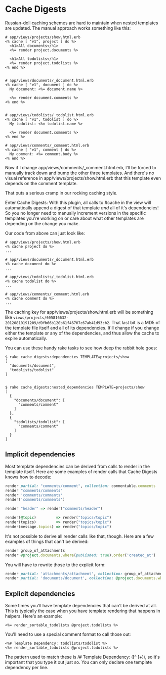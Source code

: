 Cache Digests
=============

Russian-doll caching schemes are hard to maintain when nested templates are updated. The manual approach works something like this:

```HTML+ERB
# app/views/projects/show.html.erb
<% cache [ "v1", project ] do %>
  <h1>All documents</h1>
  <%= render project.documents %>

  <h1>All todolists</h1>
  <%= render project.todolists %>
<% end %>


# app/views/documents/_document.html.erb
<% cache [ "v1", document ] do %>
  My document: <%= document.name %>

  <%= render document.comments %>
<% end %>


# app/views/todolists/_todolist.html.erb
<% cache [ "v1", todolist ] do %>
  My todolist: <%= todolist.name %>

  <%= render document.comments %>
<% end %>

# app/views/comments/_comment.html.erb
<% cache [ "v1", comment ] do %>
  My comment: <%= comment.body %>
<% end %>
```

Now if I change app/views/comments/_comment.html.erb, I'll be forced to manually track down and bump the other three templates. And there's no visual reference in app/views/projects/show.html.erb that this template even depends on the comment template.

That puts a serious cramp in our rocking caching style.

Enter Cache Digests: With this plugin, all calls to #cache in the view will automatically append a digest of that template _and_ all of it's dependencies! So you no longer need to manually increment versions in the specific templates you're working on or care about what other templates are depending on the change you make.

Our code from above can just look like:

```HTML+ERB
# app/views/projects/show.html.erb
<% cache project do %>
...

# app/views/documents/_document.html.erb
<% cache document do %>
...

# app/views/todolists/_todolist.html.erb
<% cache todolist do %>
...

# app/views/comments/_comment.html.erb
<% cache comment do %>
...
```

The caching key for app/views/projects/show.html.erb will be something like `views/projects/605816632-20120810191209/d9fb66b120b61f46707c67ab41d93cb2`. That last bit is a MD5 of the template file itself and all of its dependencies. It'll change if you change either the template or any of the dependencies, and thus allow the cache to expire automatically.

You can use these handy rake tasks to see how deep the rabbit hole goes:

```
$ rake cache_digests:dependencies TEMPLATE=projects/show
[
  "documents/document",
  "todolists/todolist"
]


$ rake cache_digests:nested_dependencies TEMPLATE=projects/show
[
  {
    "documents/document": [
      "comments/comment"
    ]
  },
  {
    "todolists/todolist": [
      "comments/comment"
    ]
  }
]
```

Implicit dependencies
---------------------

Most template dependencies can be derived from calls to render in the template itself. Here are some examples of render calls that Cache Digests knows how to decode:

```ruby
render partial: "comments/comment", collection: commentable.comments
render "comments/comments"
render 'comments/comments'
render('comments/comments')

render "header" => render("comments/header")

render(@topic)         => render("topics/topic")
render(topics)         => render("topics/topic")
render(message.topics) => render("topics/topic")
```

It's not possible to derive all render calls like that, though. Here are a few examples of things that can't be derived:

```ruby
render group_of_attachments
render @project.documents.where(published: true).order('created_at')
```

You will have to rewrite those to the explicit form:

```ruby
render partial: 'attachments/attachment', collection: group_of_attachments
render partial: 'documents/document', collection: @project.documents.where(published: true).order('created_at')
```

Explicit dependencies
---------------------

Some times you'll have template dependencies that can't be derived at all. This is typically the case when you have template rendering that happens in helpers. Here's an example:

```HTML+ERB
<%= render_sortable_todolists @project.todolists %>
```

You'll need to use a special comment format to call those out:

```HTML+ERB
<%# Template Dependency: todolists/todolist %>
<%= render_sortable_todolists @project.todolists %>
```

The pattern used to match these is /# Template Dependency: ([^ ]+)/, so it's important that you type it out just so. You can only declare one template dependency per line.